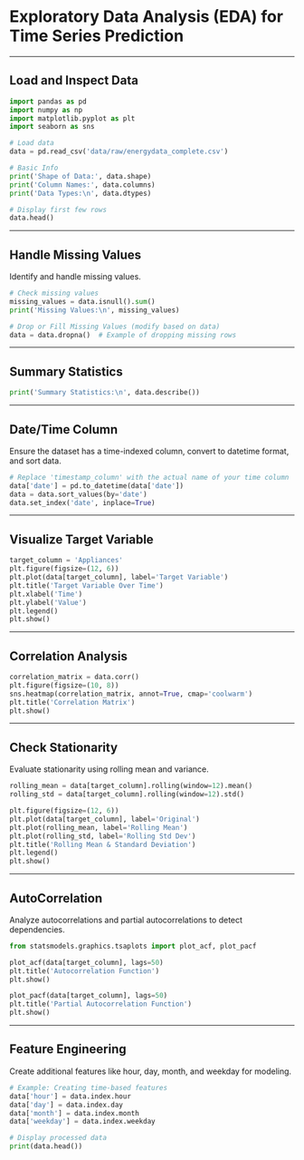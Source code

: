 # Exploratory Data Analysis (EDA) for Time Series Prediction

---

## Load and Inspect Data

```python
import pandas as pd
import numpy as np
import matplotlib.pyplot as plt
import seaborn as sns

# Load data
data = pd.read_csv('data/raw/energydata_complete.csv')

# Basic Info
print('Shape of Data:', data.shape)
print('Column Names:', data.columns)
print('Data Types:\n', data.dtypes)

# Display first few rows
data.head()
```

---

## Handle Missing Values

Identify and handle missing values.

```python
# Check missing values
missing_values = data.isnull().sum()
print('Missing Values:\n', missing_values)

# Drop or Fill Missing Values (modify based on data)
data = data.dropna()  # Example of dropping missing rows
```

---

## Summary Statistics

```python
print('Summary Statistics:\n', data.describe())
```

---

## Date/Time Column

Ensure the dataset has a time-indexed column, convert to datetime format, and sort data.

```python
# Replace 'timestamp_column' with the actual name of your time column
data['date'] = pd.to_datetime(data['date'])
data = data.sort_values(by='date')
data.set_index('date', inplace=True)
```

---

## Visualize Target Variable

```python
target_column = 'Appliances'
plt.figure(figsize=(12, 6))
plt.plot(data[target_column], label='Target Variable')
plt.title('Target Variable Over Time')
plt.xlabel('Time')
plt.ylabel('Value')
plt.legend()
plt.show()
```

---

## Correlation Analysis

```python
correlation_matrix = data.corr()
plt.figure(figsize=(10, 8))
sns.heatmap(correlation_matrix, annot=True, cmap='coolwarm')
plt.title('Correlation Matrix')
plt.show()
```

---

## Check Stationarity

Evaluate stationarity using rolling mean and variance.

```python
rolling_mean = data[target_column].rolling(window=12).mean()
rolling_std = data[target_column].rolling(window=12).std()

plt.figure(figsize=(12, 6))
plt.plot(data[target_column], label='Original')
plt.plot(rolling_mean, label='Rolling Mean')
plt.plot(rolling_std, label='Rolling Std Dev')
plt.title('Rolling Mean & Standard Deviation')
plt.legend()
plt.show()
```

---

## AutoCorrelation

Analyze autocorrelations and partial autocorrelations to detect dependencies.

```python
from statsmodels.graphics.tsaplots import plot_acf, plot_pacf

plot_acf(data[target_column], lags=50)
plt.title('Autocorrelation Function')
plt.show()

plot_pacf(data[target_column], lags=50)
plt.title('Partial Autocorrelation Function')
plt.show()
```

---

## Feature Engineering

Create additional features like hour, day, month, and weekday for modeling.

```python
# Example: Creating time-based features
data['hour'] = data.index.hour
data['day'] = data.index.day
data['month'] = data.index.month
data['weekday'] = data.index.weekday

# Display processed data
print(data.head())
```
